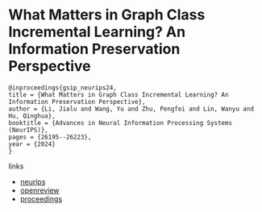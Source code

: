 # What Matters in Graph Class Incremental Learning? An Information Preservation Perspective

```
@inproceedings{gsip_neurips24,
title = {What Matters in Graph Class Incremental Learning? An Information Preservation Perspective},
author = {Li, Jialu and Wang, Yu and Zhu, Pengfei and Lin, Wanyu and Hu, Qinghua},
booktitle = {Advances in Neural Information Processing Systems (NeurIPS)},
pages = {26195--26223},
year = {2024}
}
```

links
- [neurips](https://nips.cc/Conferences/2024/Schedule?showEvent=93344)
- [openreview](https://openreview.net/forum?id=tJGX7tpGO8)
- [proceedings](https://papers.nips.cc//paper_files/paper/2024/hash/2e32d3a10985fc94c7e11ee6ea165cca-Abstract-Conference.html)
